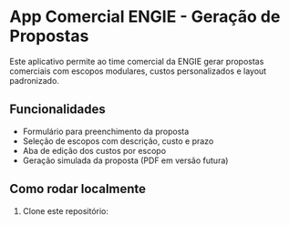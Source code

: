 # App Comercial ENGIE - Geração de Propostas

Este aplicativo permite ao time comercial da ENGIE gerar propostas comerciais com escopos modulares, custos personalizados e layout padronizado.

## Funcionalidades

- Formulário para preenchimento da proposta
- Seleção de escopos com descrição, custo e prazo
- Aba de edição dos custos por escopo
- Geração simulada da proposta (PDF em versão futura)

## Como rodar localmente

1. Clone este repositório:
